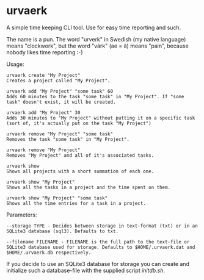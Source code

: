 # urvaerk
A simple time keeping CLI tool. Use for easy time reporting and such.

The name is a pun. The word "urverk" in Swedish (my native language) means "clockwork", but the word "värk" (ae = ä) means "pain", because nobody likes time reporting :-)

Usage:

	urvaerk create "My Project"
	Creates a project called "My Project".
	
	urvaerk add "My Project" "some task" 60
	Adds 60 minutes to the task "some task" in "My Project". If "some task" doesn't exist, it will be created.
	
	urvaerk add "My Project" 30
	Adds 30 minutes to "My Project" without putting it on a specific task (sort of, it's actually put on the task "My Project")
	
	urvaerk remove "My Project" "some task"
	Removes the task "some task" in "My Project".
	
	urvaerk remove "My Project"
	Removes "My Project" and all of it's associated tasks.

	urvaerk show
	Shows all projects with a short summation of each one.

	urvaerk show "My Project"
	Shows all the tasks in a project and the time spent on them.

	urvaerk show "My Project" "some task"
	Shows all the time entries for a task in a project.


Parameters:

	--storage TYPE - Decides between storage in text-format (txt) or in an SQLite3 database (sql3). Defaults to txt.

	--filename FILENAME - FILENAME is the full path to the text-file or SQLite3 database used for storage. Defaults to $HOME/.urvaerk.dat and $HOME/.urvaerk.db respectively.
	

If you decide to use an SQLite3 database for storage you can create and initialize such a database-file with the supplied script *initdb.sh*.
